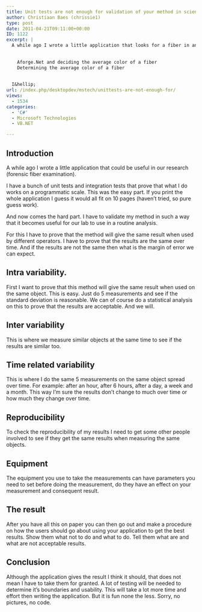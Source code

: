 ```yaml
---
title: Unit tests are not enough for validation of your method in scientific applications
author: Christiaan Baes (chrissie1)
type: post
date: 2011-04-21T09:11:00+00:00
ID: 1122
excerpt: |
  A while ago I wrote a little application that looks for a fiber in an image and then calculates the average color and shows the user the hue. 
  
  
    Aforge.Net and deciding the average color of a fiber
    Determining the average color of a fiber
  
  
  I&hellip;
url: /index.php/desktopdev/mstech/unittests-are-not-enough-for/
views:
  - 1534
categories:
  - 'C#'
  - Microsoft Technologies
  - VB.NET

---
```

## Introduction

A while ago I wrote a little application that could be useful in our research (forensic fiber examination).

I have a bunch of unit tests and integration tests that prove that what I do works on a programmatic scale. This was the easy part. If you print the whole application I guess it would all fit on 10 pages (haven&#8217;t tried, so pure guess work). 

And now comes the hard part. I have to validate my method in such a way that it becomes useful for our lab to use in a routine analysis.

For this I have to prove that the method will give the same result when used by different operators. I have to prove that the results are the same over time. And if the results are not the same then what is the margin of error we can expect. 

## Intra variability.

First I want to prove that this method will give the same result when used on the same object. This is easy. Just do 5 measurements and see if the standard deviation is reasonable. We can of course do a statistical analysis on this to prove that the results are acceptable. And we will.

## Inter variability

This is where we measure similar objects at the same time to see if the results are similar too. 

## Time related variability

This is where I do the same 5 measurements on the same object spread over time. For example: after an hour, after 6 hours, after a day, a week and a month. This way I&#8217;m sure the results don&#8217;t change to much over time or how much they change over time.

## Reproducibility

To check the reproducibility of my results I need to get some other people involved to see if they get the same results when measuring the same objects.

## Equipment

The equipment you use to take the measurements can have parameters you need to set before doing the measurement, do they have an effect on your measurement and consequent result. 

## The result

After you have all this on paper you can then go out and make a procedure on how the users should go about using your application to get the best results. Show them what not to do and what to do. Tell them what are and what are not acceptable results.

## Conclusion

Although the application gives the result I think it should, that does not mean I have to take them for granted. A lot of testing will be needed to determine it&#8217;s boundaries and usability. This will take a lot more time and effort then writing the application. But it is fun none the less. Sorry, no pictures, no code.